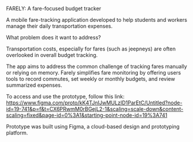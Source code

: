 FARELY: A fare-focused budget tracker

A mobile fare-tracking application developed to help students and workers
manage their daily transportation expenses. 

What problem does it want to address? 

Transportation costs, especially for fares (such as jeepneys) 
are often overlooked in overall budget tracking. 

The app aims to address the common challenge of tracking fares manually or relying on memory. 
Farely simplifies fare monitoring by offering users tools to record commutes, 
set weekly or monthly budgets, and review summarized expenses.

To access and use the prototype, follow this link:
https://www.figma.com/proto/kK4TJnIJwMULzID1ParEtC/Untitled?node-id=19-741&p=f&t=CX6PRwmM0rBGejL2-1&scaling=scale-down&content-scaling=fixed&page-id=0%3A1&starting-point-node-id=19%3A741

Prototype was built using Figma, a cloud-based design and prototyping platform. 
